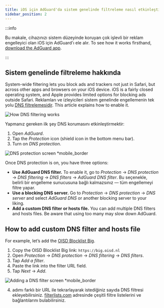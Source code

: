 ```yaml
---
title: iOS için AdGuard'da sistem genelinde filtreleme nasıl etkinleştirilir
sidebar_position: 2
---
```


:::info

Bu makale, cihazınızı sistem düzeyinde koruyan çok işlevli bir reklam engelleyici olan iOS için AdGuard'ı ele alır. To see how it works firsthand, [download the AdGuard app](https://agrd.io/download-kb-adblock).

:::

## Sistem genelinde filtreleme hakkında

System-wide filtering lets you block ads and trackers not just in Safari, but across other apps and browsers on your iOS device. iOS is a fairly closed operating system, and Apple provides limited options for blocking ads outside Safari. Reklamları ve izleyicileri sistem genelinde engellemenin tek yolu [DNS filtrelemesidir](https://adguard-dns.io/kb/general/dns-filtering/). This article explains how to enable it.

![How DNS filtering works](https://cdn.adtidy.org/public/Adguard/kb/DNS_filtering/how_dns_filtering_works_en.png)

Yapmanız gereken ilk şey DNS korumasını etkinleştirmektir:

1. Open *AdGuard*.
2. Tap the *Protection* icon (shield icon in the bottom menu bar).
3. Turn on *DNS protection*.

![DNS protection screen *mobile_border](https://cdn.adtidy.org/content/kb/ad_blocker/iOS/dns_protection.png)

Once DNS protection is on, you have three options:

- **Use AdGuard DNS filter.** To enable it, go to *Protection* → *DNS protection* → *DNS filtering* → *DNS filters* → *AdGuard DNS filter*. Bu seçenekle, belirli bir engelleme sunucusuna bağlı kalmazsınız — tüm engellemeyi filtre yapar.
- **Use a blocking DNS server.** Go to *Protection* → *DNS protection* → *DNS server* and select *AdGuard DNS* or another blocking server to your liking.
- **Add a custom DNS filter or hosts file.** You can add multiple DNS filters and hosts files. Be aware that using too many may slow down AdGuard.

## How to add custom DNS filter and hosts file

For example, let’s add the [OISD Blocklist Big](https://oisd.nl/).

1. Copy the OISD Blocklist Big link: `https://big.oisd.nl`
2. Open *Protection*  → *DNS protection* → *DNS filtering* → *DNS filters*.
3. Tap *Add a filter*.
4. Paste the link into the filter URL field.
5. Tap *Next* → *Add*.

![Adding a DNS filter screen *mobile_border](https://cdn.adtidy.org/content/kb/ad_blocker/iOS/adding_dns_filter.png)

4. adımı farklı bir URL ile tekrarlayarak istediğiniz sayıda DNS filtresi ekleyebilirsiniz. [filterlists.com](https://filterlists.com) adresinde çeşitli filtre listelerini ve bağlantılarını bulabilirsiniz.
